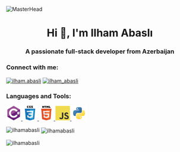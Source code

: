 
![MasterHead](https://camo.githubusercontent.com/3ce10f2f9c293b8ca958004d69b99ed2629b77f41cf0af9a81b317e276ec2e8f/68747470733a2f2f6d65646961332e67697068792e636f6d2f6d656469612f7167515567674143335066763638377150432f67697068792e6769663f6369643d373930623736313133306535323639303964383063383666353361626166646264323937646562356630343234343234267269643d67697068792e6769662663743d67)

<h1 align="center">Hi 👋, I'm Ilham Abaslı</h1>
<h3 align="center">A passionate full-stack developer from Azerbaijan</h3>

<h3 align="left">Connect with me:</h3>
<p align="left">
<a href="https://fb.com/ilham.abasli" target="blank"><img align="center" src="https://raw.githubusercontent.com/rahuldkjain/github-profile-readme-generator/master/src/images/icons/Social/facebook.svg" alt="ilham.abasli" height="30" width="40" /></a>
<a href="https://instagram.com/ilham_abasli" target="blank"><img align="center" src="https://raw.githubusercontent.com/rahuldkjain/github-profile-readme-generator/master/src/images/icons/Social/instagram.svg" alt="ilham_abasli" height="30" width="40" /></a>
</p>

<h3 align="left">Languages and Tools:</h3>
<p align="left"> <a href="https://www.w3schools.com/cs/" target="_blank" rel="noreferrer"> <img src="https://raw.githubusercontent.com/devicons/devicon/master/icons/csharp/csharp-original.svg" alt="csharp" width="40" height="40"/> </a> <a href="https://www.w3schools.com/css/" target="_blank" rel="noreferrer"> <img src="https://raw.githubusercontent.com/devicons/devicon/master/icons/css3/css3-original-wordmark.svg" alt="css3" width="40" height="40"/> </a> <a href="https://www.w3.org/html/" target="_blank" rel="noreferrer"> <img src="https://raw.githubusercontent.com/devicons/devicon/master/icons/html5/html5-original-wordmark.svg" alt="html5" width="40" height="40"/> </a> <a href="https://developer.mozilla.org/en-US/docs/Web/JavaScript" target="_blank" rel="noreferrer"> <img src="https://raw.githubusercontent.com/devicons/devicon/master/icons/javascript/javascript-original.svg" alt="javascript" width="40" height="40"/> </a> <a href="https://www.python.org" target="_blank" rel="noreferrer"> <img src="https://raw.githubusercontent.com/devicons/devicon/master/icons/python/python-original.svg" alt="python" width="40" height="40"/> </a> </p>

<p><img align="left" src="https://github-readme-stats.vercel.app/api/top-langs?username=ilhamabasli&show_icons=true&locale=en&layout=compact" alt="ilhamabasli" /></p>

<p>&nbsp;<img align="center" src="https://github-readme-stats.vercel.app/api?username=ilhamabasli&show_icons=true&locale=en" alt="ilhamabasli" /></p>

<p><img align="center" src="https://github-readme-streak-stats.herokuapp.com/?user=ilhamabasli&" alt="ilhamabasli" /></p>
